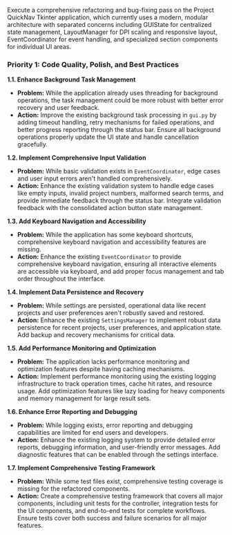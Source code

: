 Execute a comprehensive refactoring and bug-fixing pass on the Project QuickNav Tkinter application, which currently uses a modern, modular architecture with separated concerns including GUIState for centralized state management, LayoutManager for DPI scaling and responsive layout, EventCoordinator for event handling, and specialized section components for individual UI areas.

### **Priority 1: Code Quality, Polish, and Best Practices**

**1.1. Enhance Background Task Management**

* **Problem:** While the application already uses threading for background operations, the task management could be more robust with better error recovery and user feedback.
* **Action:** Improve the existing background task processing in `gui.py` by adding timeout handling, retry mechanisms for failed operations, and better progress reporting through the status bar. Ensure all background operations properly update the UI state and handle cancellation gracefully.

**1.2. Implement Comprehensive Input Validation**

* **Problem:** While basic validation exists in `EventCoordinator`, edge cases and user input errors aren't handled comprehensively.
* **Action:** Enhance the existing validation system to handle edge cases like empty inputs, invalid project numbers, malformed search terms, and provide immediate feedback through the status bar. Integrate validation feedback with the consolidated action button state management.

**1.3. Add Keyboard Navigation and Accessibility**

* **Problem:** While the application has some keyboard shortcuts, comprehensive keyboard navigation and accessibility features are missing.
* **Action:** Enhance the existing `EventCoordinator` to provide comprehensive keyboard navigation, ensuring all interactive elements are accessible via keyboard, and add proper focus management and tab order throughout the interface.

**1.4. Implement Data Persistence and Recovery**

* **Problem:** While settings are persisted, operational data like recent projects and user preferences aren't robustly saved and restored.
* **Action:** Enhance the existing `SettingsManager` to implement robust data persistence for recent projects, user preferences, and application state. Add backup and recovery mechanisms for critical data.

**1.5. Add Performance Monitoring and Optimization**

* **Problem:** The application lacks performance monitoring and optimization features despite having caching mechanisms.
* **Action:** Implement performance monitoring using the existing logging infrastructure to track operation times, cache hit rates, and resource usage. Add optimization features like lazy loading for heavy components and memory management for large result sets.

**1.6. Enhance Error Reporting and Debugging**

* **Problem:** While logging exists, error reporting and debugging capabilities are limited for end users and developers.
* **Action:** Enhance the existing logging system to provide detailed error reports, debugging information, and user-friendly error messages. Add diagnostic features that can be enabled through the settings interface.

**1.7. Implement Comprehensive Testing Framework**

* **Problem:** While some test files exist, comprehensive testing coverage is missing for the refactored components.
* **Action:** Create a comprehensive testing framework that covers all major components, including unit tests for the controller, integration tests for the UI components, and end-to-end tests for complete workflows. Ensure tests cover both success and failure scenarios for all major features.

